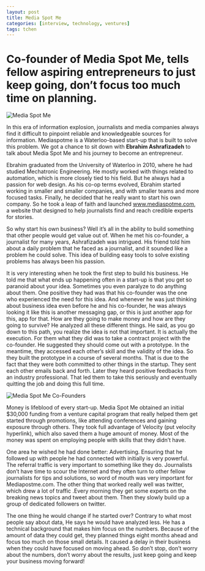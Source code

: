 ```yaml
---
layout: post
title: Media Spot Me
categories: [interview, technology, ventures]
tags: tchen
---
```

# Co-founder of Media Spot Me, tells fellow aspiring entrepreneurs to just keep going, don’t  focus too much time on planning.

![Media Spot Me](http://c3inspire.com/wp-content/uploads/2013/07/logo.png)

In this era of information explosion, journalists and media companies always find it difficult to pinpoint reliable and knowledgeable sources for information. Mediaspotme is a Waterloo-based start-up that is built to solve this problem. We got a chance to sit down with **Ebrahim Ashrafizadeh** to talk about Media Spot Me and his journey to become an entrepreneur.

Ebrahim graduated from the University of Waterloo in 2010, where he had studied Mechatronic Engineering. He mostly worked with things related to automation, which is more closely tied to his field. But he always had a passion for web design. As his co-op terms evolved, Ebrahim started working in smaller and smaller companies, and with smaller teams and more focused tasks. Finally, he decided that he really want to start his own company. So he took a leap of faith and launched www.mediaspotme.com, a website that designed to help journalists find and reach credible experts for stories.

So why start his own business?  Well it’s all in the ability to build something that other people would get value out of. When he met his co-founder, a journalist for many years, Ashrafizadeh was intrigued.  His friend told him about a daily problem that he faced as a journalist, and it sounded like a problem he could solve. This idea of building easy tools to solve existing problems has always been his passion.

It is very interesting when he took the first step to build his business. He told me that what ends up happening often in a start-up is that you get so paranoid about your idea. Sometimes you even paralyze to do anything about them. One positive they had was that his co-founder was the one who experienced the need for this idea. And whenever he was just thinking about business idea even before he and his co-founder, he was always looking it like this is another messaging gap, or this is just another app for this, app for that. How are they going to make money and how are they going to survive? He analyzed all these different things. He said, as you go down to this path, you realize the idea is not that important. It is actually the execution. For them what they did was to take a contract project with the co-founder. He suggested they should come out with a prototype. In the meantime, they accessed each other’s skill and the validity of the idea. So they built the prototype in a course of several months. That is due to the fact that they were both committed to other things in the startup.  They sent each other emails back and forth. Later they heard positive feedbacks from an industry professional. That led them to take this seriously and eventually quitting the job and doing this full time.

![Media Spot Me Co-Founders](http://c3inspire.com/wp-content/uploads/2013/07/Mediaspotme-2-300x168.jpg)

Money is lifeblood of every start-up. Media Spot Me obtained an initial $30,000 funding from a venture capital program that really helped them get started through promotions, like attending conferences and gaining exposure through others. They took full advantage of Velocity (put velocity hyperlink), which also saved them a huge amount of money. Most of the money was spent on employing people with skills that they didn’t have.

One area he wished he had done better: Advertising. Ensuring that he followed up with people he had connected with initially is very powerful. The referral traffic is very important to something like they do. Journalists don’t have time to scour the Internet and they often turn to other fellow journalists for tips and solutions, so word of mouth was very important for Mediapostme.com. The other thing that worked really well was twitter, which drew a lot of traffic .Every morning they get some experts on the breaking news topics and tweet about them. Then they slowly build up a group of dedicated followers on twitter.

The one thing he would change if he started over? Contrary to what most people say about data, He says he would have analyzed less. He has a technical background that makes him focus on the numbers. Because of the amount of data they could get, they planned things eight months ahead and focus too much on those small details. It caused a delay in their business when they could have focused on moving ahead. So don’t stop, don’t worry about the numbers, don’t worry about the results, just keep going and keep your business moving forward!
